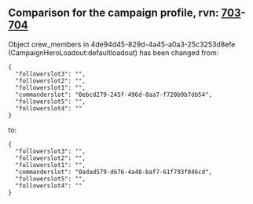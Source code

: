 ## Comparison for the campaign profile, rvn: [703](https://github.com/PRO100KatYT/FortniteProfileRevisions/tree/main/profiles/campaign/703%20campaign.json)-[704](https://github.com/PRO100KatYT/FortniteProfileRevisions/tree/main/profiles/campaign/704%20campaign.json)

Object crew_members in 4de94d45-829d-4a45-a0a3-25c3253d8efe (CampaignHeroLoadout:defaultloadout) has been changed from:

```
{
  "followerslot3": "",
  "followerslot2": "",
  "followerslot1": "",
  "commanderslot": "0ebcd279-245f-496d-8aa7-f720b9b7db54",
  "followerslot5": "",
  "followerslot4": ""
}
```

to:

```
{
  "followerslot3": "",
  "followerslot2": "",
  "followerslot1": "",
  "commanderslot": "0adad579-d676-4a48-baf7-61f793f046cd",
  "followerslot5": "",
  "followerslot4": ""
}
```

<br><br>
